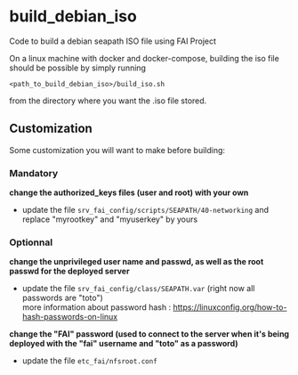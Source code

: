 # build_debian_iso
Code to build a debian seapath ISO file using FAI Project

On a linux machine with docker and docker-compose, building the iso file should be possible by simply running 
```
<path_to_build_debian_iso>/build_iso.sh
```

from the directory where you want the .iso file stored.

## Customization 
Some customization you will want to make before building:

### Mandatory
**change the authorized_keys files (user and root) with your own**   
* update the file `srv_fai_config/scripts/SEAPATH/40-networking` and replace "myrootkey" and "myuserkey" by yours

### Optionnal
**change the unprivileged user name and passwd, as well as the root passwd for the deployed server**  
* update the file `srv_fai_config/class/SEAPATH.var` (right now all passwords are "toto")  
more information about password hash : https://linuxconfig.org/how-to-hash-passwords-on-linux

**change the "FAI" password (used to connect to the server when it's being deployed with the "fai" username and "toto" as a password)**
* update the file `etc_fai/nfsroot.conf`      
